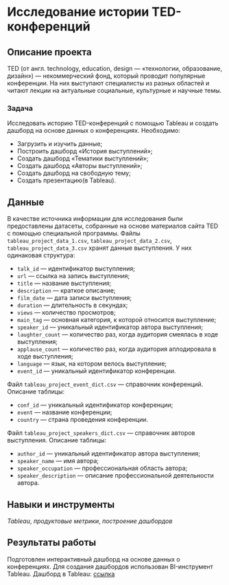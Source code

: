 # Исследование истории TED-конференций

## Описание проекта
TED (от англ. technology, education, design — «технологии, образование, дизайн») — некоммерческий фонд, который проводит популярные конференции. На них выступают специалисты из разных областей и читают лекции на актуальные социальные, культурные и научные темы. 
### Задача
Исследовать историю TED-конференций с помощью Tableau и создать дашборд на основе данных о конференциях. Необходимо:
* Загрузить и изучить данные;
* Построить дашборд «История выступлений»;
* Создать дашборд «Тематики выступлений»;
* Создать дашборд «Авторы выступлений»;
* Создать дашборд на свободную тему;
* Создать презентацию(в Tableau).

## Данные
В качестве источника информации для исследования были предоставлены датасеты, собранные на основе материалов сайта TED с помощью специальной программы. 
Файлы `tableau_project_data_1.csv`, `tableau_project_data_2.csv`, `tableau_project_data_3.csv` хранят данные выступления. У них одинаковая структура:
* `talk_id` — идентификатор выступления;
* `url` — ссылка на запись выступления;
* `title` — название выступления;
* `description` — краткое описание;
* `film_date` — дата записи выступления;
* `duration` — длительность в секундах;
* `views` — количество просмотров;
* `main_tag` — основная категория, к которой относится выступление;
* `speaker_id` — уникальный идентификатор автора выступления;
* `laughter_count` — количество раз, когда аудитория смеялась в ходе выступления;
* `applause_count` — количество раз, когда аудитория аплодировала в ходе выступления;
* `language` — язык, на котором велось выступление;
* `event_id` — уникальный идентификатор конференции.

Файл `tableau_project_event_dict.csv` — справочник конференций. Описание таблицы:
* `conf_id` — уникальный идентификатор конференции;
* `event` — название конференции;
* `country` — страна проведения конференции.

Файл `tableau_project_speakers_dict.csv` — справочник авторов выступления. Описание таблицы:
* `author_id` — уникальный идентификатор автора выступления;
* `speaker_name` — имя автора;
* `speaker_occupation` — профессиональная область автора;
* `speaker_description` — описание профессиональной деятельности автора.

## Навыки и инструменты
*Tableau*, *продуктовые метрики*, *построение дашбордов*

## Результаты работы
Подготовлен интерактивный дашборд на основе данных о конференциях. Для создания дашбордов использован BI-инструмент Tableau.
Дашборд в Tableau: [ссылка](https://public.tableau.com/views/Proekt89kogortaKolobashkinN_A_/TED?:language=en-US&publish=yes&:sid=&:display_count=n&:origin=viz_share_linkhttps://public.tableau.com/views/Proekt89kogortaKolobashkinN_A_/TED?:language=en-US&publish=yes&:sid=&:display_count=n&:origin=viz_share_link)

